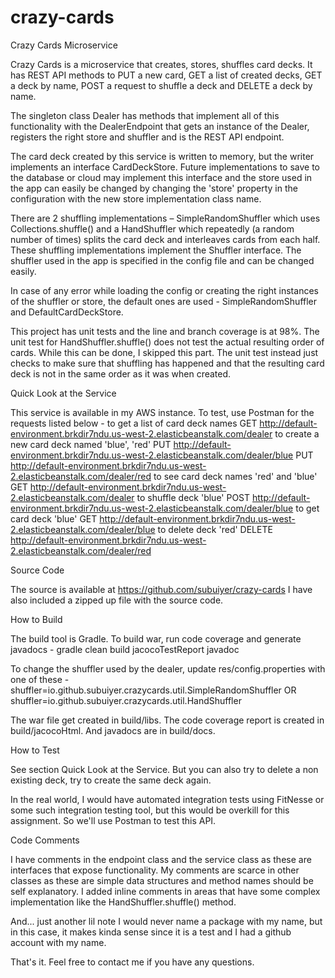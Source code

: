 # crazy-cards

Crazy Cards Microservice

Crazy Cards is a microservice that creates, stores, shuffles card decks. It has REST API methods to PUT a new card, GET a list of created decks, GET a deck by name, POST a request to shuffle a deck and DELETE a deck by name.

The singleton class Dealer has methods that implement all of this functionality with the DealerEndpoint that gets an instance of the Dealer, registers the right store and shuffler and is the REST API endpoint.

The card deck created by this service is written to memory, but the writer implements an interface CardDeckStore. Future implementations to save to the database or cloud may implement this interface and the store used in the app can easily be changed by changing the 'store' property in the configuration with the new store implementation class name.

There are 2 shuffling implementations – SimpleRandomShuffler which uses Collections.shuffle() and a HandShuffler which repeatedly (a random number of times) splits the card deck and interleaves cards from each half. These shuffling implementations implement the Shuffler interface. The shuffler used in the app is specified in the config file and can be changed easily.

In case of any error while loading the config or creating the right instances of the shuffler or store, the default ones are used -  SimpleRandomShuffler and DefaultCardDeckStore.

This project has unit tests and the line and branch coverage is at 98%.
The unit test for HandShuffler.shuffle() does not test the actual resulting order of cards. While this can be done, I skipped this part. The unit test instead just checks to make sure that shuffling has happened and that the resulting card deck is not in the same order as it was when created.


Quick Look at the Service

This service is available in my AWS instance. To test, use Postman for the requests listed below -
to get a list of card deck names
GET http://default-environment.brkdir7ndu.us-west-2.elasticbeanstalk.com/dealer
to create a new card deck named 'blue', 'red'
PUT http://default-environment.brkdir7ndu.us-west-2.elasticbeanstalk.com/dealer/blue
PUT http://default-environment.brkdir7ndu.us-west-2.elasticbeanstalk.com/dealer/red
to see card deck names 'red' and 'blue'
GET http://default-environment.brkdir7ndu.us-west-2.elasticbeanstalk.com/dealer
to shuffle deck 'blue'
POST http://default-environment.brkdir7ndu.us-west-2.elasticbeanstalk.com/dealer/blue
to get card deck 'blue'
GET http://default-environment.brkdir7ndu.us-west-2.elasticbeanstalk.com/dealer/blue
to delete deck 'red'
DELETE http://default-environment.brkdir7ndu.us-west-2.elasticbeanstalk.com/dealer/red 


Source Code

The source is available at https://github.com/subuiyer/crazy-cards 
I have also included a zipped up file with the source code.


How to Build

The build tool is Gradle. To build war, run code coverage and generate javadocs -
gradle clean build jacocoTestReport javadoc

To change the shuffler used by the dealer, update res/config.properties with one of these -
shuffler=io.github.subuiyer.crazycards.util.SimpleRandomShuffler
OR
shuffler=io.github.subuiyer.crazycards.util.HandShuffler

The war file get created in build/libs.
The code coverage report is created in build/jacocoHtml.
And javadocs are in build/docs.


How to Test

See section Quick Look at the Service. But you can also try to delete a non existing deck, try to create the same deck again.

In the real world, I would have automated integration tests using FitNesse or some such integration testing tool, but this would be overkill for this assignment. So we'll use Postman to test this API.


Code Comments

I have comments in the endpoint class and the service class as these are interfaces that expose functionality. My comments are scarce in other classes as these are simple data structures and method names should be self explanatory. I added inline comments in areas that have some complex implementation like the HandShuffler.shuffle() method.


 And... just another lil note I would never name a package with my name, but in this case, it makes kinda sense since it is a test and I had a github account with my name.


That's it. Feel free to contact me if you have any questions.
